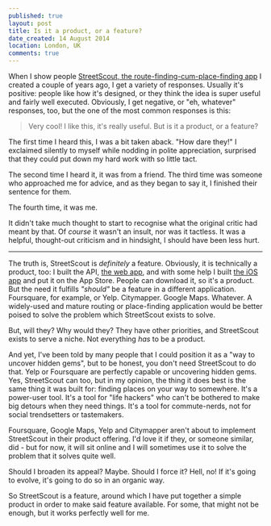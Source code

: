 ```yaml
---
published: true
layout: post
title: Is it a product, or a feature?
date_created: 14 August 2014
location: London, UK
comments: true
---
```


When I show people [StreetScout, the route-finding-cum-place-finding app](https://streetscout.io) I created a couple of years ago, I get a variety of responses. Usually it's positive: people like how it's designed, or they think the idea is super useful and fairly well executed. Obviously, I get negative, or "eh, whatever" responses, too, but the one of the most common responses is this:

> Very cool! I like this, it's really useful. But is it a product, or a feature?

The first time I heard this, I was a bit taken aback. "How dare they!" I exclaimed silently to myself while nodding in polite appreciation, surprised that they could put down my hard work with so little tact.

The second time I heard it, it was from a friend. The third time was someone who approached me for advice, and as they began to say it, I finished their sentence for them.

The fourth time, it was me.

It didn't take much thought to start to recognise what the original critic had meant by that. Of *course* it wasn't an insult, nor was it tactless. It was a helpful, thought-out criticism and in hindsight, I should have been less hurt.

---

The truth is, StreetScout is *definitely* a feature. Obviously, it is technically a product, too: I built the API, [the web app](https://streetscout.io), and with some help I built [the iOS app](http://streetscoutapp.com) and put it on the App Store. People can download it, so it's a product. But the need it fulfills *"should"* be a feature in a different application. Foursquare, for example, or Yelp. Citymapper. Google Maps. Whatever. A widely-used and mature routing or place-finding application would be better poised to solve the problem which StreetScout exists to solve.

But, will they? Why would they? They have other priorities, and StreetScout exists to serve a niche. Not everything *has* to be a product.

And yet, I've been told by many people that I could position it as a "way to uncover hidden gems", but to be honest, you don't need StreetScout to do that. Yelp or Foursquare are perfectly capable or uncovering hidden gems. Yes, StreetScout can too, but in my opinion, the thing it does best is the same thing it was built for: finding places on your way to somewhere. It's a power-user tool. It's a tool for "life hackers" who can't be bothered to make big detours when they need things. It's a tool for commute-nerds, not for social trendsetters or tastemakers.

Foursquare, Google Maps, Yelp and Citymapper aren't about to implement StreetScout in their product offering. I'd love it if they, or someone similar, did - but for now, it will sit online and I will sometimes use it to solve the problem that it solves quite well.

Should I broaden its appeal? Maybe. Should I force it? Hell, no! If it's going to evolve, it's going to do so in an organic way.

So StreetScout is a feature, around which I have put together a simple product in order to make said feature available. For some, that might not be enough, but it works perfectly well for me.
